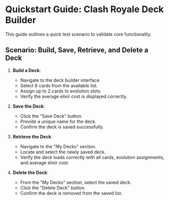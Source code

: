 # Quickstart Guide: Clash Royale Deck Builder

This guide outlines a quick test scenario to validate core functionality.

## Scenario: Build, Save, Retrieve, and Delete a Deck

1.  **Build a Deck**:
    *   Navigate to the deck builder interface.
    *   Select 8 cards from the available list.
    *   Assign up to 2 cards to evolution slots.
    *   Verify the average elixir cost is displayed correctly.

2.  **Save the Deck**:
    *   Click the "Save Deck" button.
    *   Provide a unique name for the deck.
    *   Confirm the deck is saved successfully.

3.  **Retrieve the Deck**:
    *   Navigate to the "My Decks" section.
    *   Locate and select the newly saved deck.
    *   Verify the deck loads correctly with all cards, evolution assignments, and average elixir cost.

4.  **Delete the Deck**:
    *   From the "My Decks" section, select the saved deck.
    *   Click the "Delete Deck" button.
    *   Confirm the deck is removed from the saved list.
